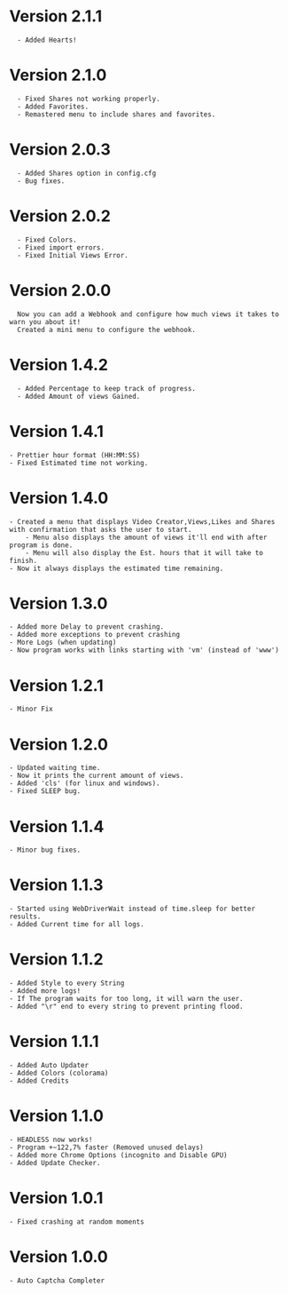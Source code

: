 # Version 2.1.1
      - Added Hearts!

# Version 2.1.0
      - Fixed Shares not working properly.
      - Added Favorites.
      - Remastered menu to include shares and favorites.

# Version 2.0.3
      - Added Shares option in config.cfg
      - Bug fixes.

# Version 2.0.2
      - Fixed Colors.
      - Fixed import errors.
      - Fixed Initial Views Error.

# Version 2.0.0
      Now you can add a Webhook and configure how much views it takes to warn you about it!
      Created a mini menu to configure the webhook.

# Version 1.4.2
      - Added Percentage to keep track of progress.
      - Added Amount of views Gained.

# Version 1.4.1
    - Prettier hour format (HH:MM:SS)
    - Fixed Estimated time not working.


# Version 1.4.0
    - Created a menu that displays Video Creator,Views,Likes and Shares with confirmation that asks the user to start.
        - Menu also displays the amount of views it'll end with after program is done.
        - Menu will also display the Est. hours that it will take to finish.
    - Now it always displays the estimated time remaining.

# Version 1.3.0
    - Added more Delay to prevent crashing.
    - Added more exceptions to prevent crashing
    - More Logs (when updating)
    - Now program works with links starting with 'vm' (instead of 'www')

# Version 1.2.1
    - Minor Fix

# Version 1.2.0
    - Updated waiting time.
    - Now it prints the current amount of views.
    - Added 'cls' (for linux and windows).
    - Fixed SLEEP bug.

# Version 1.1.4
    - Minor bug fixes.

# Version 1.1.3
    - Started using WebDriverWait instead of time.sleep for better results.
    - Added Current time for all logs.

# Version 1.1.2
    - Added Style to every String
    - Added more logs!
    - If The program waits for too long, it will warn the user.
    - Added "\r" end to every string to prevent printing flood.

# Version 1.1.1
    - Added Auto Updater
    - Added Colors (colorama)
    - Added Credits

# Version 1.1.0
    - HEADLESS now works!
    - Program +~122,7% faster (Removed unused delays)
    - Added more Chrome Options (incognito and Disable GPU)
    - Added Update Checker.

# Version 1.0.1
    - Fixed crashing at random moments
    
# Version 1.0.0
    - Auto Captcha Completer
